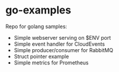 # go-examples

Repo for golang samples:

- Simple webserver serving on $ENV port
- Simple event handler for CloudEvents
- Simple producer/consumer for RabbitMQ
- Struct pointer example 
- Simple metrics for Prometheus
